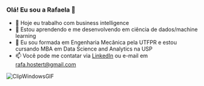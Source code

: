 ### Olá! Eu sou a Rafaela 👋

- 🔭 Hoje eu trabalho com business intelligence
- 🌱 Estou aprendendo e me desenvolvendo em ciência de dados/machine learning
- 📘 Eu sou formada em Engenharia Mecânica pela UTFPR e estou cursando MBA em Data Science and Analytics na USP
- 📫 Você pode me contatar via <a href="https://www.linkedin.com/in/rafaela-hostert">LinkedIn</a> ou e-mail em rafa.hostert@gmail.com


![ClipWindowsGIF](https://user-images.githubusercontent.com/77736594/197297267-dee7539f-118a-4c5a-9a53-0e16e475aed1.gif)
